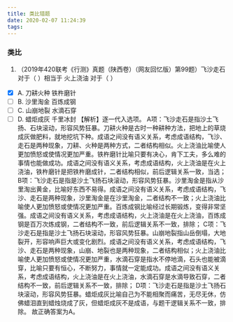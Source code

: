 ```yaml
---
title: 类比错题
date: 2020-02-07 11:24:39
tags:
---
```


### 类比

<!--more-->

1. （2019年420联考《行测》真题（陕西卷）（网友回忆版）第99题）飞沙走石  对于（  ）相当于 火上浇油  对于（  ）
- [x] A. 刀耕火种 铁杵磨针
- [ ] B. 沙里淘金 百炼成钢
- [ ] C. 山崩地裂 水滴石穿
- [ ] D. 蜡炬成灰 千里冰封
【解析】逐一代入选项。
A项：飞沙走石是指沙土飞扬、石块滚动，形容风势狂暴。刀耕火种是古时一种耕种方法，把地上的草烧成灰做肥料，就地挖坑下种。成语之间没有语义关系，考虑成语结构，飞沙、走石是两种现象，刀耕、火种是两种方式，二者结构相似。火上浇油比喻使人更加愤怒或使情况更加严重。铁杵磨针比喻只要有决心，肯下工夫，多么难的事情也能做成功。成语之间没有语义关系，考虑成语结构，火上浇油是在火上浇油，铁杵磨针是把铁杵磨成针，二者结构相似，前后逻辑关系一致，当选；
B项：飞沙走石是指是沙土飞扬石块滚动，形容风势狂暴。沙里淘金是指从沙里淘出黄金，比喻好东西不易得。成语之间没有语义关系，考虑成语结构，飞沙、走石是两种现象，沙里淘金是在沙里淘金，二者结构不一致；火上浇油比喻使人更加愤怒或使情况更加严重。百炼成钢比喻经过长期锻炼，变得非常坚强。成语之间没有语义关系，考虑成语结构，火上浇油是在火上浇油，百炼成钢是百万次炼成钢，二者结构不一致，前后逻辑关系不一致，排除；
C项：飞沙走石是指是沙土飞扬石块滚动，形容风势狂暴。山崩地裂指山岳倒塌，大地裂开，形容响声巨大或变化剧烈。成语之间没有语义关系，考虑成语结构，飞沙、走石是两种现象，山崩、地裂也是两种现象，二者结构相似；火上浇油比喻使人更加愤怒或使情况更加严重，水滴石穿是指水不停地滴，石头也能被滴穿，比喻只要有恒心，不断努力，事情就一定能成功。成语之间没有语义关系，考虑成语结构，火上浇油是在火上浇油，水滴石穿是水滴导致石穿，二者结构不一致，前后逻辑关系不一致，排除；
D项：飞沙走石是指是沙土飞扬石块滚动，形容风势狂暴。蜡炬成灰比喻自己为不能相聚而痛苦，无尽无休，仿佛蜡泪直到蜡烛烧成了灰，但蜡炬成灰不是成语，与题干逻辑关系不一致，排除。
故正确答案为A。
